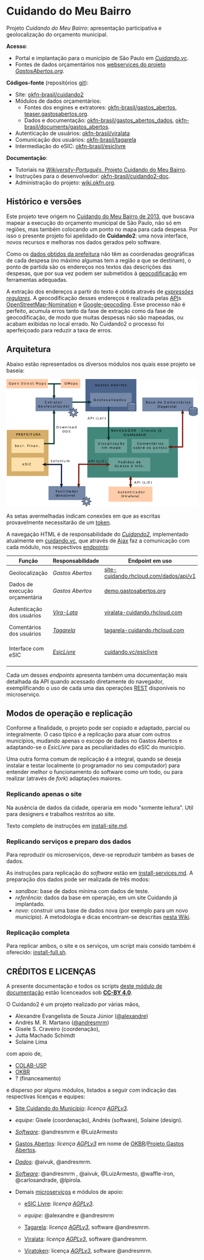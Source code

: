 # Cuidando do Meu Bairro

Projeto *Cuidando do Meu Bairro*: apresentação participativa e geolocalização do orçamento municipal. 

**Acesso**:

* Portal e implantação para o município de São Paulo em [*Cuidando.vc*](http://cuidando.vc).
* Fontes de dados orçamentários nos [webservices do projeto *GastosAbertos.org*](http://demo.gastosabertos.org).

**Códigos-fonte** (repositórios [git](https://pt.wikipedia.org/wiki/Git)):

* Site: [okfn-brasil/cuidando2](https://github.com/okfn-brasil/cuidando2) 
* Módulos de dados orçamentários:
  * Fontes dos engines e extratores: [okfn-brasil/gastos\_abertos](https://github.com/okfn-brasil/gastos_abertos), [teaser.gastosabertos.org](https://github.com/okfn-brasil/teaser.gastosabertos.org).
  * Dados e documentação: [okfn-brasil/gastos\_abertos\_dados](https://github.com/okfn-brasil/gastos_abertos_dados), [okfn-brasil/documents/gastos\_abertos](https://github.com/okfn-brasil/documents/blob/master/gastos_abertos).
* Autenticação de usuários: [okfn-brasil/viralata](https://github.com/okfn-brasil/viralata) 
* Comunicação dos usuários: [okfn-brasil/tagarela](https://github.com/okfn-brasil/tagarela) 
* Intermediação do eSIC:  [okfn-brasil/esiclivre](https://github.com/okfn-brasil/esiclivre) 

**Documentação**:

* Tutoriais na [*Wikiversity-Português*, Projeto Cuidando do Meu Bairro](https://pt.wikiversity.org/wiki/Projeto_Cuidando_do_Meu_Bairro).
* Instruções para o desenvolvedor: [okfn-brasil/cuidando2-doc](https://github.com/okfn-brasil/cuidando2-doc).
* Administração do projeto: [wiki.okfn.org](http://wiki.okfn.org/Open_Knowledge_Brasil/Gastos_Abertos).

## Histórico e versões
Este projeto teve origem no [Cuidando do Meu Bairro de 2013](http://cuidando.org.br), que buscava mapear a execução do orçamento municipal de São Paulo, não só em regiões, mas também colocando um ponto no mapa para cada despesa. Por isso o presente projeto foi apelidado de **Cuidando2**: uma nova interface, novos recursos e melhoras nos dados gerados pelo software.

Como os [dados obtidos da prefeitura](http://orcamento.prefeitura.sp.gov.br/orcamento/execucao.html) não têm as coordenadas geográficas de cada despesa (no máximo algumas tem a região a que se destinam), o ponto de partida são os endereços nos textos das descrições das despesas, que por sua vez podem ser submetidos à [geocodificação](https://en.wikipedia.org/wiki/Geocoding) em ferramentas adequadas.

A extração dos endereços a partir do texto é obtida através de  [*expressões regulares*](https://pt.wikipedia.org/wiki/Express%C3%A3o_regular).
A geocodificação desses endereços é realizada pelas [API](https://en.wikipedia.org/wiki/Application_programming_interface)s [OpenStreetMap-Nomination](http://wiki.openstreetmap.org/wiki/Nominatim) e [Google-geocoding](https://developers.google.com/maps/documentation/geocoding/intro). Esse processo não é perfeito, acumula erros tanto da fase de extração como da fase de geocodificação, de modo que muitas despesas não são mapeadas, ou acabam exibidas no local errado. No Cuidando2 o processo foi aperfeiçoado para reduzir a taxa de erros.

## Arquitetura

Abaixo estão representados os diversos módulos nos quais esse projeto se baseia:

![Alt text](https://raw.githubusercontent.com/okfn-brasil/cuidando2-doc/master/img/cuidando2_arq2-827px.png)

As setas avermelhadas indicam conexões em que as escritas provavelmente necessitarão de um [token](https://github.com/okfn-brasil/viralata#protocol).

A navegação HTML é de responsabilidade do [*Cuidando2*](https://github.com/okfn-brasil/cuidando2), implementado atualmente em [cuidando.vc](https://cuidando.vc), que através de [Ajax](https://en.wikipedia.org/wiki/Ajax_(programming)) faz a comunicação com cada módulo, nos respectivos [endpoints](http://www.w3.org/TR/wsdl20/#Endpoint):

| Função | Responsabilidade | **Endpoint** em uso | Notas |
|--------|------------------|--------------|-------|
|Geolocalização|*Gastos Abertos*|[site-cuidando.rhcloud.com/dados/api/v1](https://site-cuidando.rhcloud.com/dados/api/v1)|leitura das coordenadas|
|Dados de execução orçamentária|*Gastos Abertos*|[demo.gastosabertos.org](http://demo.gastosabertos.org)|consulta à base de dados|
|Autenticação dos usuários|[*Vira-Lata*](https://github.com/okfn-brasil/viralata)|[viralata-cuidando.rhcloud.com](https://viralata-cuidando.rhcloud.com)|token de acesso, leitura/escrita|
|Comentários dos usuários|[*Tagarela*](https://github.com/okfn-brasil/tagarela) |[tagarela-cuidando.rhcloud.com](https://tagarela-cuidando.rhcloud.com)|leitura/escrita dos textos|
|Interface com eSIC|[*EsicLivre*](https://github.com/okfn-brasil/esiclivre)|[cuidando.vc/esiclivre](https://cuidando.vc/esiclivre) |realização de pedidos de informação, leitura/escrita|

Cada um desses *endpoints* apresenta também uma documentação mais detalhada da API quando acessado diretamente do navegador, exemplificando o uso de cada uma das operações [REST](https://en.wikipedia.org/wiki/Representational_state_transfer) disponíveis no microserviço.

## Modos de operação e replicação

Conforme a finalidade, o projeto pode ser copiado e adaptado, parcial ou integralmente. O caso típico é a replicação para atuar com outros municípios, mudando apenas o escopo de dados no Gastos Abertos e adaptando-se o *EsicLivre* para as peculiaridades do eSIC do município. 

Uma outra forma comum de replicação é a integral, quando se deseja instalar e testar localmente (o programador no seu computador) para entender melhor o funcionamento do software como um todo, ou para realizar (através de *fork*) adaptações maiores.

### Replicando apenas o site
Na ausência de dados da cidade, operaria em modo "somente leitura". Util para designers e trabalhos restritos ao site.

Texto completo de instruções em [install-site.md](install-site.md).


### Replicando serviços e preparo dos dados
Para reproduzir os microserviços, deve-se reproduzir também as bases de dados. 

As instruções para replicação do *software* estão em [install-services.md](install-services.md). A preparação dos dados pode ser realizada de três modos:

* *sandbox*: base de dados mínima com dados de teste.
* *referência*: dados da base em operação, em um site Cuidando já implantado.
* *novo*: construir uma base de dados nova (por exemplo para um novo município). A metodologia e dicas encontram-se descritas [nesta Wiki](https://pt.wikiversity.org/wiki/Projeto_Cuidando_do_Meu_Bairro/Novos_dados).

### Replicação completa 
Para replicar ambos, o site e os serviços, um script mais consido também é oferecido:  [install-full.sh](install-full.sh).

## CRÉDITOS E LICENÇAS

A presente documentação e todos os scripts [deste módulo de documentação](https://github.com/okfn-brasil/cuidando2-doc) estão licenceados sob **[CC-BY 4.0](http://creativecommons.org/licenses/by/4.0/)**.
 
O Cuidando2 é um projeto realizado por várias mãos,

* Alexandre Evangelista de Souza Júnior ([@alexandre](https://github.com/alexandre))
* Andrés M. R. Martano ([@andresmrm](https://github.com/andresmrm))
* Gisele S. Craveiro (coordenação), 
* Jutta Machado Schimdt
* Solaine Lima

com apoio de,

* [COLAB-USP](http://colab.each.usp.br/) 
* [OKBR](http://br.okfn.org/)
* ? (financeamento)

e disperso por alguns módulos, listados a seguir  com indicação das respectivas licenças e equipes:

* [Site Cuidando do Município](https://github.com/okfn-brasil/cuidando2.git): *licença [AGPLv3](https://github.com/okfn-brasil/cuidando2/blob/master/LICENSE.txt)*. 

 * *equipe*: Gisele (coordenação),  Andrés (software), Solaine (design).

 * [*Software*](https://github.com/okfn-brasil/cuidando2/graphs/contributors): @andresmrm e  @LuizArmesto

* [Gastos Abertos](https://github.com/okfn-brasil/gastos_abertos): *licença [AGPLv3](https://github.com/okfn-brasil/gastos_abertos/blob/master/LICENSE)* em nome de [OKBR](http://br.okfn.org/)/[Projeto Gastos Abertos](http://wiki.okfn.org/Open_Knowledge_Brasil/Gastos_Abertos).

 * [*Dados*](https://github.com/okfn-brasil/gastos_abertos/commits/master/data):  @aivuk, @andresmrm.

 * [*Software*](https://github.com/okfn-brasil/gastos_abertos/graphs/contributors): @andresmrm , @aivuk, @LuizArmesto, @waffle-iron, @carlosandrade, @lpirola.

* Demais [microserviços](https://en.wikipedia.org/wiki/Microservices) e módulos de apoio:

  *  [eSIC Livre](https://github.com/okfn-brasil/esiclivre): *licença [AGPLv3](https://github.com/okfn-brasil/esiclivre/blob/master/LICENSE.txt)*. 
    *  *equipe*: @alexandre e @andresmrm

  *  [Tagarela](https://github.com/okfn-brasil/tagarela): *licença [AGPLv3](https://github.com/okfn-brasil/tagarela/blob/master/LICENSE.txt)*, software @andresmrm.
     
  *  [Viralata](https://github.com/okfn-brasil/viralata): *licença [AGPLv3](https://github.com/okfn-brasil/viralata/blob/master/LICENSE.txt)*, software @andresmrm.

  *  [Viratoken](https://github.com/okfn-brasil/viratoken): licença *[AGPLv3](https://github.com/okfn-brasil/viratoken/blob/master/LICENSE.txt)*, software @andresmrm.


